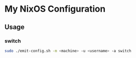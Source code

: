 # My NixOS Configuration

## Usage

### switch

```sh
sudo ./emit-config.sh -m <machine> -u <username> -a switch
```
